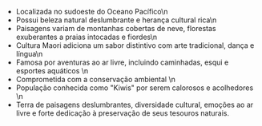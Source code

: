 - Localizada no sudoeste do Oceano Pacífico\n
- Possui beleza natural deslumbrante e herança cultural rica\n
- Paisagens variam de montanhas cobertas de neve, florestas exuberantes a praias intocadas e fiordes\n
- Cultura Maori adiciona um sabor distintivo com arte tradicional, dança e língua\n
- Famosa por aventuras ao ar livre, incluindo caminhadas, esqui e esportes aquáticos \n
- Comprometida com a conservação ambiental \n
- População conhecida como "Kiwis" por serem calorosos e acolhedores \n
- Terra de paisagens deslumbrantes, diversidade cultural, emoções ao ar livre e forte dedicação à preservação de seus tesouros naturais.

